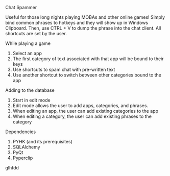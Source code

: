 Chat Spammer

Useful for those long nights playing MOBAs and other online games! Simply bind common phrases to hotkeys and they will show up in Windows Clipboard. Then, use CTRL + V to dump the phrase into the chat client. All shortcuts are set by the user.

While playing a game
 1. Select an app
 2. The first category of text associated with that app will be bound to their keys
 3. Use shortcuts to spam chat with pre-written text
 4. Use another shortcut to switch between other categories bound to the app

Adding to the database
 1. Start in edit mode
 2. Edit mode allows the user to add apps, categories, and phrases.
 3. When editing an app, the user can add existing categories to the app
 4. When editing a category, the user can add existing phrases to the category

Dependencies
 1. PYHK (and its prerequisites)
 2. SQLAlchemy
 3. PyQt
 4. Pyperclip

glhfdd